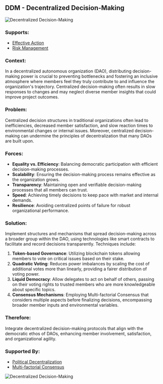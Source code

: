 ## DDM - Decentralized Decision-Making

![Decentralized Decision-Making](./output/illustrations/decentralized_decision_making.png)

### Supports:
* [Effective Action](./effective_action.html)
* [Risk Management](./risk_management.html)

### Context:
In a decentralized autonomous organization (DAO), distributing decision-making power is crucial to preventing bottlenecks and fostering an inclusive atmosphere where members feel they truly contribute to and influence the organization's trajectory. Centralized decision-making often results in slow responses to changes and may neglect diverse member insights that could improve project outcomes.

### Problem:
Centralized decision structures in traditional organizations often lead to inefficiencies, decreased member satisfaction, and slow reaction times to environmental changes or internal issues. Moreover, centralized decision-making can undermine the principles of decentralization that many DAOs are built upon.

### Forces:
- **Equality vs. Efficiency**: Balancing democratic participation with efficient decision-making processes.
- **Scalability**: Ensuring the decision-making process remains effective as the organization grows.
- **Transparency**: Maintaining open and verifiable decision-making processes that all members can trust.
- **Speed**: Achieving timely decisions to keep pace with market and internal demands.
- **Resilience**: Avoiding centralized points of failure for robust organizational performance.

### Solution:
Implement structures and mechanisms that spread decision-making across a broader group within the DAO, using technologies like smart contracts to facilitate and record decisions transparently. Techniques include:
1. **Token-based Governance**: Utilizing blockchain tokens allowing members to vote on critical issues based on their stake.
2. **Quadratic Voting**: Reduces power imbalances by scaling the cost of additional votes more than linearly, providing a fairer distribution of voting power.
3. **Liquid Democracy**: Allow delegates to act on behalf of others, passing on their voting rights to trusted members who are more knowledgeable about specific topics.
4. **Consensus Mechanisms**: Employing Multi-factorial Consensus that considers multiple aspects before finalizing decisions, encompassing broader member inputs and environmental variables.

### Therefore:
Integrate decentralized decision-making protocols that align with the democratic ethos of DAOs, enhancing member involvement, satisfaction, and organizational agility.

### Supported By:
* [Political Decentralization](./political_decentralization.html)
* [Multi-factorial Consensus](./multi_factorial_consensus.html)

![Decentralized Decision-Making](./output/decentralized_decision_making_specific_graph.png)